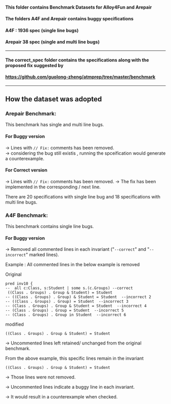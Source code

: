 #### This folder contains Benchmark Datasets for Alloy4Fun and Arepair 

#### The folders A4F and Arepair contains buggy specifications 

#### A4F : 1936 spec (single line bugs)
#### Arepair 38 spec (single and multi line bugs)

-------------

#### The correct_spec folder contains the specifications along with the proposed fix suggested by 

#### https://github.com/guolong-zheng/atmprep/tree/master/benchmark 


-------------

## How the dataset was adopted 


### Arepair Benchmark:

This benchmark has single and multi line bugs. 

#### For Buggy version 

-> Lines with `// Fix:` comments has been removed.  
-> considering the bug still existis , running the spceification would generate a counterexample. 

#### For Correct version 
-> Lines with `// Fix:` comments has been removed. 
-> The fix has been implemented in the corresponding / next line. 


There are 20 specifications with single line bug and 18 specifications with multi line bugs. 


### A4F Benchmark:

This benchmark contains single line bugs. 

#### For Buggy version 

-> Removed all commented lines in each invariant ("`--correct`" and "`--incorrect`" marked lines).  

Example : All commented lines in the below example is removed

Original
```
pred inv10 {
--	all c:Class, s:Student | some s.(c.Groups) --correct
 ((Class . Groups) . Group & Student) = Student 
-- ((Class . Groups) . Group) & Student = Student  --incorrect 2
-- ((Class . Groups) . Group) = Student  --incorrect 3
-- (Class . Groups) . Group & Student = Student  --incorrect 4
-- (Class . Groups) . Group = Student  --incorrect 5
-- (Class . Groups) . Group in Student  --incorrect 6

````
modified 

````
((Class . Groups) . Group & Student) = Student
````



-> Uncommented lines left retained/ unchanged from the original benchmark.

From the above example, this specific lines remain in the invariant
`````
((Class . Groups) . Group & Student) = Student
`````

-> Those lines were not removed. 

-> Uncommented lines indicate a buggy line in each invariant. 

-> It would result in a counterexample when checked. 







